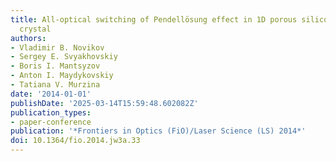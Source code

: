```yaml
---
title: All-optical switching of Pendellösung effect in 1D porous silicon photonic
  crystal
authors:
- Vladimir B. Novikov
- Sergey E. Svyakhovskiy
- Boris I. Mantsyzov
- Anton I. Maydykovskiy
- Tatiana V. Murzina
date: '2014-01-01'
publishDate: '2025-03-14T15:59:48.602082Z'
publication_types:
- paper-conference
publication: '*Frontiers in Optics (FiO)/Laser Science (LS) 2014*'
doi: 10.1364/fio.2014.jw3a.33
---
```

